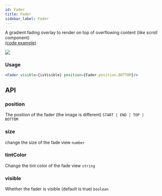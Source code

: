 ```yaml
---
id: Fader
title: Fader
sidebar_label: Fader
---
```


A gradient fading overlay to render on top of overflowing content (like scroll component)  
[(code example)](https://github.com/wix/react-native-ui-lib/blob/master/demo/src/screens/componentScreens/FaderScreen.tsx)
<div style={{display: 'flex', flexDirection: 'row', overflowX: 'auto', maxHeight: '500px', alignItems: 'center'}}><img style={{maxHeight: '420px'}} src={'https://github.com/wix/react-native-ui-lib/blob/master/demo/showcase/Fader/Fader.gif?raw=true'}/>

</div>

### Usage
``` jsx live
<Fader visible={isVisible} position={Fader.position.BOTTOM}/>
```
## API
### position
The position of the fader (the image is different)
`START | END | TOP | BOTTOM ` 

### size
change the size of the fade view
`number ` 

### tintColor
Change the tint color of the fade view
`string ` 

### visible
Whether the fader is visible (default is true)
`boolean ` 


